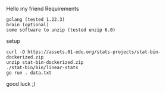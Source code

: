 Hello my friend
Requirements 
```
golang (tested 1.22.3)
brain (optional)
some software to unzip (tested unzip 6.0)
```
setup
```
curl -O https://assets.01-edu.org/stats-projects/stat-bin-dockerized.zip
unzip stat-bin-dockerized.zip
./stat-bin/bin/linear-stats
go run . data.txt
```
good luck ;)
